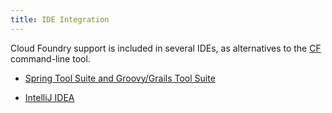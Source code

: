```yaml
---
title: IDE Integration
---
```


Cloud Foundry support is included in several IDEs, as alternatives to the [CF](/docs/using/managing-apps/cf/index.html) command-line tool. 

* [Spring Tool Suite and Groovy/Grails Tool Suite](./sts.html)

* [IntelliJ IDEA](./intellij.html)
